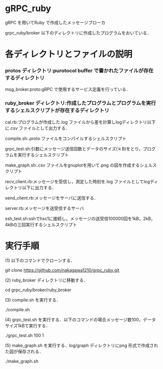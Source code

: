 gRPC_ruby 
===================================

gRPC を用いてRuby で作成したメッセージブローカ

grpc_ruby/broker 以下のディレクトリに作成したプログラムをおいている．

# 各ディレクトリとファイルの説明
### protos ディレクトリ:purotocol buffer で書かれたファイルが存在するディレクトリ
msg_broker.proto:gRPC で使用するサービス定義を行っている．

### ruby_broker ディレクトリ:作成したプログラムとプログラムを実行するシェルスクリプトが存在するディレクトリ

cal.rb:プログラムが作成した.log ファイルから差を計算しlogディレクトリ以下に.csv ファイルとして出力する．

compile.sh:.proto ファイルをコンパイルするシェルスクリプト

grpc_test.sh:引数にメッセージ送信回数とデータのサイズ(ｋB)をとり，プログラムを実行するシェルスクリプト

make_graph.sh:.csv ファイルをgnuplotを用いて.png の図を作成するシェルスクリプト

recv_client.rb:メッセージを受信し，測定した時刻を.log ファイルとしてlogディレクトリ以下に出力する．

send_client.rb:メッセージをサーバに送信する．

server.rb:メッセージを送受信するサーバ

ssh_test.sh:sshでhsc1に接続し，メッセージの送受信100000回を1kB，2kB，4kBの三回実行するシェルスクリプト

# 実行手順
(1) 以下のコマンドでクローンする．

git clone https://github.com/nakagawa1210/grpc_ruby.git

(2) ruby_broker ディレクトリに移動する．

cd grpc_ruby/broker/ruby_broker

(3) compile.sh を実行する．

./compile.sh

(4) grpc_test.sh を実行する．以下のコマンドの場合メッセージ数100，データサイズ1kBで実行する．

./grpc_test.sh 100 1

(5) make_graph.sh を実行する．log/graph ディレクトリにpng 形式で作成された図が保存される．

./make_graph.sh